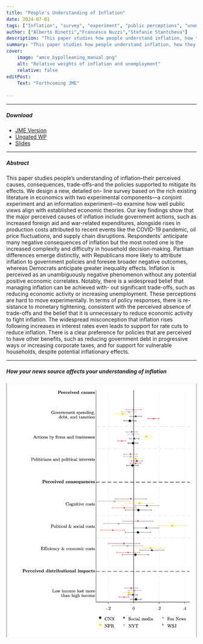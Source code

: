 ```yaml
---
title: "People's Understanding of Inflation" 
date: 2024-07-01
tags: ["Inflation", "survey", "experiment", "public perceptions", "unemployment"]
author: ["Alberto Binetti","Francesco Nuzzi","Stefanie Stantcheva"]
description: "This paper studies how people understand inflation, how they trade it off with unemployment, and what shapes their policy views. Forthcoming JME"
summary: "This paper studies how people understand inflation, how they trade it off with unemployment, and what shapes their policy views. Forthcoming JME" 
cover:
    image: "amce_bypolleaning_manual.png"
    alt: "Relative weights of inflation and unemployment"
    relative: false
editPost:
    Text: "Forthcoming JME"

---
```


---

##### Download
+ [JME Version](https://www.sciencedirect.com/science/article/pii/S0304393224001053?via%3Dihub)
+ [Ungated WP](inflation_bns.pdf)
+ [Slides](slides_v3.pdf)


---

##### Abstract

This paper studies people’s understanding of inflation–their perceived causes, consequences, trade-offs–and the policies supported to mitigate its effects. We design a new, detailed on- line survey based on the rich existing literature in economics with two experimental components—a conjoint experiment and an information experiment—to examine how well public views align with established economic theories. Our key findings show that the major perceived causes of inflation include government actions, such as increased foreign aid and war-related expenditures, alongside rises in production costs attributed to recent events like the COVID-19 pandemic, oil price fluctuations, and supply chain disruptions. Respondents’ anticipate many negative consequences of inflation but the most noted one is the increased complexity and difficulty in household decision-making. Partisan differences emerge distinctly, with Republicans more likely to attribute inflation to government policies and foresee broader negative outcomes, whereas Democrats anticipate greater inequality effects. Inflation is perceived as an unambiguously negative phenomenon without any potential positive economic correlates. Notably, there is a widespread belief that managing inflation can be achieved with- out significant trade-offs, such as reducing economic activity or increasing unemployment. These perceptions are hard to move experimentally. In terms of policy responses, there is re- sistance to monetary tightening, consistent with the perceived absence of trade-offs and the belief that it is unnecessary to reduce economic activity to fight inflation. The widespread misconception that inflation rises following increases in interest rates even leads to support for rate cuts to reduce inflation. There is a clear preference for policies that are perceived to have other benefits, such as reducing government debt in progressive ways or increasing corporate taxes, and for support for vulnerable households, despite potential inflationary effects.

---

##### How your news source affects your understanding of inflation

![](news_understanding.png)
